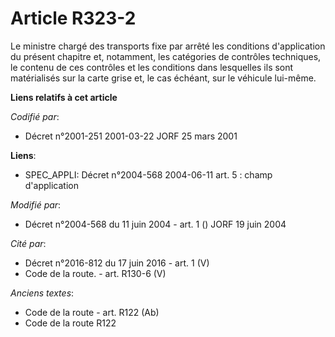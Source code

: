 # Article R323-2

Le ministre chargé des transports fixe par arrêté les conditions d'application du présent chapitre et, notamment, les
catégories de contrôles techniques, le contenu de ces contrôles et les conditions dans lesquelles ils sont matérialisés sur
la carte grise et, le cas échéant, sur le véhicule lui-même.

**Liens relatifs à cet article**

_Codifié par_:

  - Décret n°2001-251 2001-03-22 JORF 25 mars 2001

**Liens**:

  - SPEC_APPLI: Décret n°2004-568 2004-06-11 art. 5 : champ d'application

_Modifié par_:

  - Décret n°2004-568 du 11 juin 2004 - art. 1 () JORF 19 juin 2004

_Cité par_:

  - Décret n°2016-812 du 17 juin 2016 - art. 1 (V)
  - Code de la route. - art. R130-6 (V)

_Anciens textes_:

  - Code de la route - art. R122 (Ab)
  - Code de la route R122
